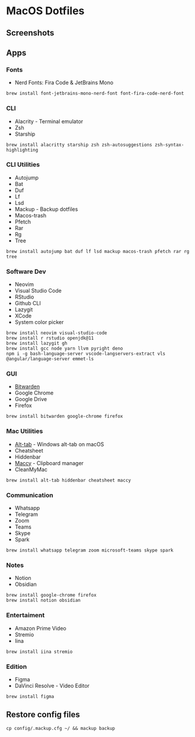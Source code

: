 # MacOS Dotfiles

## Screenshots

## Apps

### Fonts

- Nerd Fonts: Fira Code & JetBrains Mono 

~~~
brew install font-jetbrains-mono-nerd-font font-fira-code-nerd-font
~~~

### CLI

- Alacrity - Terminal emulator
- Zsh
- Starship

~~~
brew install alacritty starship zsh zsh-autosuggestions zsh-syntax-highlighting
~~~

### CLI Utilities

- Autojump 
- Bat 
- Duf
- Lf
- Lsd 
- Mackup - Backup dotfiles
- Macos-trash
- Pfetch 
- Rar
- Rg
- Tree 

~~~
brew install autojump bat duf lf lsd mackup macos-trash pfetch rar rg tree
~~~

### Software Dev

- Neovim 
- Visual Studio Code
- RStudio
- Github CLI
- Lazygit
- XCode
- System color picker

~~~
brew install neovim visual-studio-code
brew install r rstudio openjdk@11
brew install lazygit gh
brew install gcc node yarn llvm pyright deno
npm i -g bash-language-server vscode-langservers-extract vls @angular/language-server emmet-ls
~~~

### GUI

- [Bitwarden](https://bitwarden.com/)
- Google Chrome
- Google Drive
- Firefox

~~~
brew install bitwarden google-chrome firefox
~~~

### Mac Utilities

- [Alt-tab](https://alt-tab-macos.netlify.app/) - Windows alt-tab on macOS
- Cheatsheet 
- Hiddenbar 
- [Maccy](https://github.com/p0deje/Maccy) - Clipboard manager
- CleanMyMac

~~~
brew install alt-tab hiddenbar cheatsheet maccy
~~~

### Communication

- Whatsapp 
- Telegram
- Zoom 
- Teams 
- Skype
- Spark

~~~
brew install whatsapp telegram zoom microsoft-teams skype spark
~~~

### Notes

- Notion
- Obsidian

~~~
brew install google-chrome firefox
brew install notion obsidian
~~~

### Entertaiment

- Amazon Prime Video
- Stremio
- Iina

~~~
brew install iina stremio  
~~~

### Edition

- Figma
- DaVinci Resolve - Video Editor

~~~
brew install figma
~~~

## Restore config files

~~~
cp config/.mackup.cfg ~/ && mackup backup
~~~

